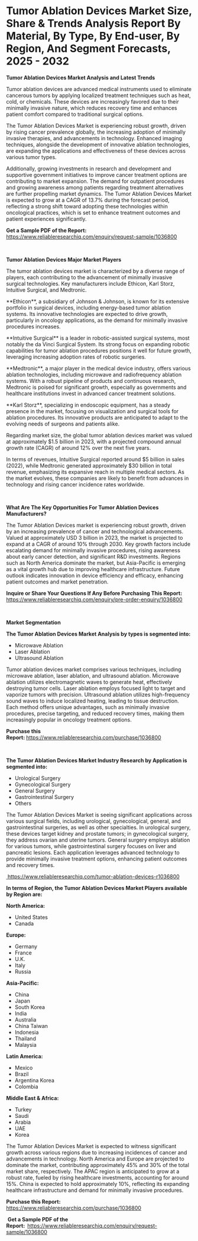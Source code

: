 <p><h1>Tumor Ablation Devices Market Size, Share & Trends Analysis Report By Material, By Type, By End-user, By Region, And Segment Forecasts, 2025 - 2032</h1></p><p><strong>Tumor Ablation Devices Market Analysis and Latest Trends</strong></p>
<p><p>Tumor ablation devices are advanced medical instruments used to eliminate cancerous tumors by applying localized treatment techniques such as heat, cold, or chemicals. These devices are increasingly favored due to their minimally invasive nature, which reduces recovery time and enhances patient comfort compared to traditional surgical options. </p><p>The Tumor Ablation Devices Market is experiencing robust growth, driven by rising cancer prevalence globally, the increasing adoption of minimally invasive therapies, and advancements in technology. Enhanced imaging techniques, alongside the development of innovative ablation technologies, are expanding the applications and effectiveness of these devices across various tumor types. </p><p>Additionally, growing investments in research and development and supportive government initiatives to improve cancer treatment options are contributing to market expansion. The demand for outpatient procedures and growing awareness among patients regarding treatment alternatives are further propelling market dynamics. The Tumor Ablation Devices Market is expected to grow at a CAGR of 13.7% during the forecast period, reflecting a strong shift toward adopting these technologies within oncological practices, which is set to enhance treatment outcomes and patient experiences significantly.</p></p>
<p><strong>Get a Sample PDF of the Report:&nbsp;</strong> <a href="https://www.reliableresearchiq.com/enquiry/request-sample/1036800?utm_campaign=2333&utm_medium=2&utm_source=Github&utm_content=ia&utm_term=13042025&utm_id=tumor-ablation-devices">https://www.reliableresearchiq.com/enquiry/request-sample/1036800</a></p>
<p>&nbsp;</p>
<p><strong>Tumor Ablation Devices Major Market Players</strong></p>
<p><p>The tumor ablation devices market is characterized by a diverse range of players, each contributing to the advancement of minimally invasive surgical technologies. Key manufacturers include Ethicon, Karl Storz, Intuitive Surgical, and Medtronic. </p><p>**Ethicon**, a subsidiary of Johnson & Johnson, is known for its extensive portfolio in surgical devices, including energy-based tumor ablation systems. Its innovative technologies are expected to drive growth, particularly in oncology applications, as the demand for minimally invasive procedures increases.</p><p>**Intuitive Surgical** is a leader in robotic-assisted surgical systems, most notably the da Vinci Surgical System. Its strong focus on expanding robotic capabilities for tumor ablation procedures positions it well for future growth, leveraging increasing adoption rates of robotic surgeries.</p><p>**Medtronic**, a major player in the medical device industry, offers various ablation technologies, including microwave and radiofrequency ablation systems. With a robust pipeline of products and continuous research, Medtronic is poised for significant growth, especially as governments and healthcare institutions invest in advanced cancer treatment solutions.</p><p>**Karl Storz**, specializing in endoscopic equipment, has a steady presence in the market, focusing on visualization and surgical tools for ablation procedures. Its innovative products are anticipated to adapt to the evolving needs of surgeons and patients alike.</p><p>Regarding market size, the global tumor ablation devices market was valued at approximately $1.5 billion in 2023, with a projected compound annual growth rate (CAGR) of around 12% over the next five years. </p><p>In terms of revenues, Intuitive Surgical reported around $5 billion in sales (2022), while Medtronic generated approximately $30 billion in total revenue, emphasizing its expansive reach in multiple medical sectors. As the market evolves, these companies are likely to benefit from advances in technology and rising cancer incidence rates worldwide.</p></p>
<p>&nbsp;</p>
<p><strong>What Are The Key Opportunities For Tumor Ablation Devices Manufacturers?</strong></p>
<p><p>The Tumor Ablation Devices market is experiencing robust growth, driven by an increasing prevalence of cancer and technological advancements. Valued at approximately USD 3 billion in 2023, the market is projected to expand at a CAGR of around 10% through 2030. Key growth factors include escalating demand for minimally invasive procedures, rising awareness about early cancer detection, and significant R&D investments. Regions such as North America dominate the market, but Asia-Pacific is emerging as a vital growth hub due to improving healthcare infrastructure. Future outlook indicates innovation in device efficiency and efficacy, enhancing patient outcomes and market penetration.</p></p>
<p><strong>Inquire or Share Your Questions If Any Before Purchasing This Report:</strong> <a href="https://www.reliableresearchiq.com/enquiry/pre-order-enquiry/1036800?utm_campaign=2333&utm_medium=2&utm_source=Github&utm_content=ia&utm_term=13042025&utm_id=tumor-ablation-devices">https://www.reliableresearchiq.com/enquiry/pre-order-enquiry/1036800</a></p>
<p>&nbsp;</p>
<p><strong>Market Segmentation</strong></p>
<p><strong>The Tumor Ablation Devices Market Analysis by types is segmented into:</strong></p>
<p><ul><li>Microwave Ablation</li><li>Laser Ablation</li><li>Ultrasound Ablation</li></ul></p>
<p><p>Tumor ablation devices market comprises various techniques, including microwave ablation, laser ablation, and ultrasound ablation. Microwave ablation utilizes electromagnetic waves to generate heat, effectively destroying tumor cells. Laser ablation employs focused light to target and vaporize tumors with precision. Ultrasound ablation utilizes high-frequency sound waves to induce localized heating, leading to tissue destruction. Each method offers unique advantages, such as minimally invasive procedures, precise targeting, and reduced recovery times, making them increasingly popular in oncology treatment options.</p></p>
<p><strong>Purchase this Report:&nbsp;</strong><a href="https://www.reliableresearchiq.com/purchase/1036800?utm_campaign=2333&utm_medium=2&utm_source=Github&utm_content=ia&utm_term=13042025&utm_id=tumor-ablation-devices">https://www.reliableresearchiq.com/purchase/1036800</a></p>
<p>&nbsp;</p>
<p><strong>The Tumor Ablation Devices Market Industry Research by Application is segmented into:</strong></p>
<p><ul><li>Urological Surgery</li><li>Gynecological Surgery</li><li>General Surgery</li><li>Gastrointestinal Surgery</li><li>Others</li></ul></p>
<p><p>The Tumor Ablation Devices Market is seeing significant applications across various surgical fields, including urological, gynecological, general, and gastrointestinal surgeries, as well as other specialties. In urological surgery, these devices target kidney and prostate tumors; in gynecological surgery, they address ovarian and uterine tumors. General surgery employs ablation for various tumors, while gastrointestinal surgery focuses on liver and pancreatic lesions. Each application leverages advanced technology to provide minimally invasive treatment options, enhancing patient outcomes and recovery times.</p></p>
<p><a href="https://www.reliableresearchiq.com/tumor-ablation-devices-r1036800?utm_campaign=2333&utm_medium=2&utm_source=Github&utm_content=ia&utm_term=13042025&utm_id=tumor-ablation-devices">&nbsp;https://www.reliableresearchiq.com/tumor-ablation-devices-r1036800</a></p>
<p><strong>In terms of Region, the Tumor Ablation Devices Market Players available by Region are:</strong></p>
<p>
    <p> <strong> North America: </strong>
        <ul>
            <li>United States</li>
            <li>Canada</li>
        </ul>
        </p> 
    <p> <strong> Europe: </strong>
        <ul>
            <li>Germany</li>
            <li>France</li>
            <li>U.K.</li>
            <li>Italy</li>
            <li>Russia</li>
        </ul>
        </p> 
    <p> <strong> Asia-Pacific: </strong>
        <ul>
            <li>China</li>
            <li>Japan</li>
            <li>South Korea</li>
            <li>India</li>
            <li>Australia</li>
            <li>China Taiwan</li>
            <li>Indonesia</li>
            <li>Thailand</li>
            <li>Malaysia</li>
        </ul>
        </p> 
    <p> <strong> Latin America: </strong>
        <ul>
            <li>Mexico</li>
            <li>Brazil</li>
            <li>Argentina Korea</li>
            <li>Colombia</li>
        </ul>
        </p> 
    <p> <strong> Middle East & Africa: </strong>
        <ul>
            <li>Turkey</li>
            <li>Saudi</li>
            <li>Arabia</li>
            <li>UAE</li>
            <li>Korea</li>
        </ul>
    </p>
    </p>
<p><p>The Tumor Ablation Devices Market is expected to witness significant growth across various regions due to increasing incidences of cancer and advancements in technology. North America and Europe are projected to dominate the market, contributing approximately 45% and 30% of the total market share, respectively. The APAC region is anticipated to grow at a robust rate, fueled by rising healthcare investments, accounting for around 15%. China is expected to hold approximately 10%, reflecting its expanding healthcare infrastructure and demand for minimally invasive procedures.</p></p>
<p><strong>Purchase this Report: </strong><a href="https://www.reliableresearchiq.com/purchase/1036800?utm_campaign=2333&utm_medium=2&utm_source=Github&utm_content=ia&utm_term=13042025&utm_id=tumor-ablation-devices">https://www.reliableresearchiq.com/purchase/1036800</a></p>
<p>&nbsp;<strong>Get a Sample PDF of the Report:&nbsp;&nbsp;</strong><a href="https://www.reliableresearchiq.com/enquiry/request-sample/1036800?utm_campaign=2333&utm_medium=2&utm_source=Github&utm_content=ia&utm_term=13042025&utm_id=tumor-ablation-devices">https://www.reliableresearchiq.com/enquiry/request-sample/1036800</a></p>
<p><strong></strong></p>
<p><p></p><p></p><p></p></p>